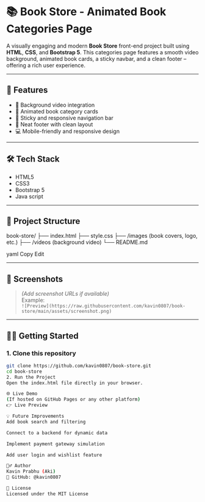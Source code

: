 # 📚 Book Store - Animated Book Categories Page

A visually engaging and modern **Book Store** front-end project built using **HTML**, **CSS**, and **Bootstrap 5**. This categories page features a smooth video background, animated book cards, a sticky navbar, and a clean footer – offering a rich user experience.

---

## 🚀 Features

- 🎥 Background video integration
- 📘 Animated book category cards
- 📌 Sticky and responsive navigation bar
- 🦶 Neat footer with clean layout
- 💻 Mobile-friendly and responsive design

---

## 🛠️ Tech Stack

- HTML5  
- CSS3  
- Bootstrap 5
- Java script

---

## 📁 Project Structure

book-store/
├── index.html
├── style.css
├── /images (book covers, logo, etc.)
├── /videos (background video)
└── README.md

yaml
Copy
Edit

---

## 📸 Screenshots

> *(Add screenshot URLs if available)*  
> Example:  
> `![Preview](https://raw.githubusercontent.com/kavin0807/book-store/main/assets/screenshot.png)`

---

## 🧑‍💻 Getting Started

### 1. Clone this repository

```bash
git clone https://github.com/kavin0807/book-store.git
cd book-store
2. Run the Project
Open the index.html file directly in your browser.

🌐 Live Demo
(If hosted on GitHub Pages or any other platform)
👉 Live Preview

💡 Future Improvements
Add book search and filtering

Connect to a backend for dynamic data

Implement payment gateway simulation

Add user login and wishlist feature

🙋‍♂️ Author
Kavin Prabhu (Aki)
🔗 GitHub: @kavin0807

📄 License
Licensed under the MIT License
